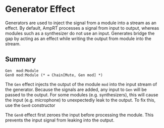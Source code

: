 Generator Effect
================

Generators are used to inject the signal from a module into a stream as an
effect. By default, AmpRT processes a signal from input to output, whereas
modules such as a synthesizer do not use an input. Generates bridge the gap by
acting as an effect while writing the output from module into the stream.


## Summary

    Gen  mod:Module
    Gen0 mod:Module (* = Chain[Mute, Gen mod] *)

The `Gen` effect injects the output of the module `mod` into the input stream
of the generator. Because the signals are added, any input to `Gen` will be
passed to the output. For some modules (e.g. synthesizers), this will cause
the input (e.g. microphone) to unexpectedly leak to the output. To fix this,
use the `Gen0` constructor

The `Gen0` effect first zeroes the input before processing the module. This
prevents the input signal from leaking into the output.
